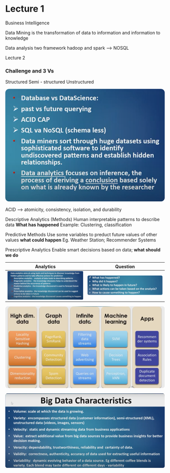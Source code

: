 # Lecture 1

Business Intelligence

Data Mining is the transformation of data to information and information to knowledge

Data analysis two framework 
hadoop and spark  --> NOSQL 

Lecture 2
### Challenge and 3 Vs
Structured 
Semi - structured
Unstructured

![](images/2022-03-10-18-38-19.png)

ACID -->
atomicity, consistency, isolation, and durability

Descriptive Analytics (Methods)
Human interpretable patterns to describe data
**What has happened**
Example: Clustering, classification

Predictive Methods
Use some variables to preduct future values of other values
**what could happen**
Eg. Weather Station; Recommender Systems

Prescriptive Analytics
Enable smart decisions based on data; **what should we do**

| Analytics  | Question |
|---|---|
|![](images/2022-03-10-18-41-47.png) |![](images/2022-03-10-18-47-38.png) |

![](images/2022-03-10-18-52-59.png)

![](images/2022-03-10-18-53-38.png)